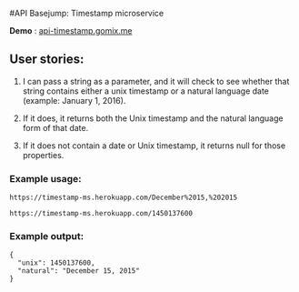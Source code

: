 #API Basejump: Timestamp microservice

**Demo** : [api-timestamp.gomix.me](https://api-timestamp.gomix.me/)
## User stories:
1. I can pass a string as a parameter, and it will check to see whether that string contains either a unix timestamp or a natural language date (example: January 1, 2016).

2. If it does, it returns both the Unix timestamp and the natural language form of that date.

3. If it does not contain a date or Unix timestamp, it returns null for those properties.
         
### Example usage:
```
https://timestamp-ms.herokuapp.com/December%2015,%202015
```
```
https://timestamp-ms.herokuapp.com/1450137600
```
### Example output:
```
{
  "unix": 1450137600,
  "natural": "December 15, 2015"
}

```
